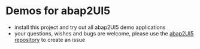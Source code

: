 # Demos for abap2UI5

* install this project and try out all abap2UI5 demo applications
* your questions, wishes and bugs are welcome, please use the [abap2UI5 repository](https://github.com/oblomov-dev/ABAP2UI5) to create an issue
